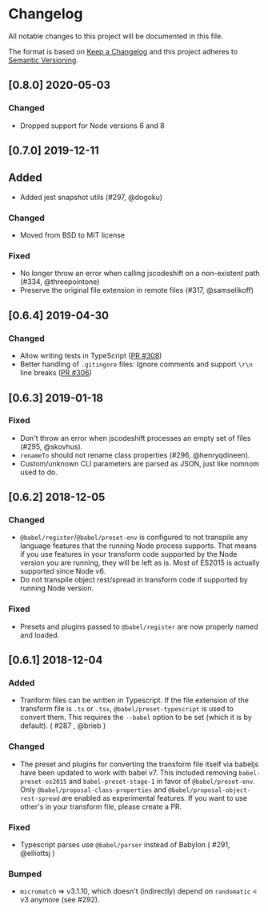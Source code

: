 # Changelog
All notable changes to this project will be documented in this file.

The format is based on [Keep a Changelog](https://keepachangelog.com/en/1.0.0/)
and this project adheres to [Semantic Versioning](https://semver.org/spec/v2.0.0.html).

## [0.8.0] 2020-05-03
### Changed
- Dropped support for Node versions 6 and 8

## [0.7.0] 2019-12-11
## Added
- Added jest snapshot utils (#297, @dogoku)

### Changed
- Moved from BSD to MIT license

### Fixed
- No longer throw an error when calling jscodeshift on a non-existent path (#334, @threepointone)
- Preserve the original file extension in remote files (#317, @samselikoff)

## [0.6.4] 2019-04-30
### Changed
- Allow writing tests in TypeScript ([PR #308](https://github.com/facebook/jscodeshift/pull/308))
- Better handling of `.gitingore` files: Ignore comments and support `\r\n` line breaks ([PR #306](https://github.com/facebook/jscodeshift/pull/306))


## [0.6.3] 2019-01-18
### Fixed
- Don't throw an error when jscodeshift processes an empty set of files (#295, 
@skovhus).
- `renameTo` should not rename class properties (#296, @henryqdineen).
- Custom/unknown CLI parameters are parsed as JSON, just like nomnom used to 
do.


## [0.6.2] 2018-12-05
### Changed
- `@babel/register`/`@babel/preset-env` is configured to not transpile any 
language features that the running Node process supports. That means if you use 
features in your transform code supported by the Node version you are running, 
they will be left as is. Most of ES2015 is actually supported since Node v6.
- Do not transpile object rest/spread in transform code if supported by running 
Node version.

### Fixed
- Presets and plugins passed to `@babel/register` are now properly named and 
  loaded.


## [0.6.1] 2018-12-04
### Added
- Tranform files can be written in Typescript. If the file extension of the 
transform file is `.ts` or `.tsx`, `@babel/preset-typescript` is used to 
convert them. This requires the `--babel` option to be set (which it is by 
default). ( #287 , @brieb )

### Changed
- The preset and plugins for converting the transform file itself via babeljs 
have been updated to work with babel v7. This included removing 
`babel-preset-es2015` and `babel-preset-stage-1` in favor of 
`@babel/preset-env`. Only `@babel/proposal-class-properties` and 
`@babel/proposal-object-rest-spread` are enabled as experimental features. If 
you want to use other's in your transform file, please create a PR.

### Fixed
- Typescript parses use `@babel/parser` instead of Babylon ( #291, @elliottsj )

### Bumped
- `micromatch` => v3.1.10, which doesn't (indirectly) depend on `randomatic` < 
v3 anymore (see #292).
